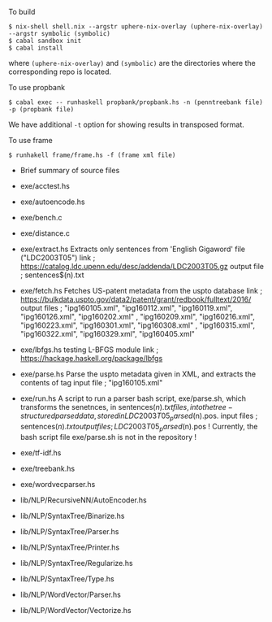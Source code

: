 To build

```
$ nix-shell shell.nix --argstr uphere-nix-overlay (uphere-nix-overlay) --argstr symbolic (symbolic)
$ cabal sandbox init
$ cabal install
```
where `(uphere-nix-overlay)` and `(symbolic)` are the directories where the corresponding repo is
located.

To use propbank
```
$ cabal exec -- runhaskell propbank/propbank.hs -n (penntreebank file) -p (propbank file)
```
We have additional `-t` option for showing results in transposed format.

To use frame
```
$ runhakell frame/frame.hs -f (frame xml file)
```


* Brief summary of source files
 - exe/acctest.hs
 
 - exe/autoencode.hs

 - exe/bench.c

 - exe/distance.c

 - exe/extract.hs
    Extracts only sentences from 'English Gigaword' file ("LDC2003T05")
    link ; https://catalog.ldc.upenn.edu/desc/addenda/LDC2003T05.gz
    output file ; sentences$(n).txt

 - exe/fetch.hs
    Fetches US-patent metadata from the uspto database
    link ;  https://bulkdata.uspto.gov/data2/patent/grant/redbook/fulltext/2016/
    output files ; "ipg160105.xml", "ipg160112.xml", "ipg160119.xml", "ipg160126.xml", "ipg160202.xml"
      , "ipg160209.xml", "ipg160216.xml", "ipg160223.xml", "ipg160301.xml", "ipg160308.xml"
      , "ipg160315.xml", "ipg160322.xml", "ipg160329.xml", "ipg160405.xml"

 - exe/lbfgs.hs
    testing L-BFGS module
    link ; https://hackage.haskell.org/package/lbfgs 

 - exe/parse.hs
    Parse the uspto metadata given in XML, and extracts the contents of <description> tag
    input file ; "ipg160105.xml"

 - exe/run.hs
    A script to run a parser bash script, exe/parse.sh, which transforms the senetnces, in sentences$(n).txt files, into the tree-structured parsed data, stored in LDC2003T05_parsed$(n).pos.
    input files ; sentences$(n).txt
    output files ; LDC2003T05_parsed$(n).pos 
    ! Currently, the bash script file exe/parse.sh is not in the repository ! 

 - exe/tf-idf.hs
 - exe/treebank.hs
 - exe/wordvecparser.hs


 - lib/NLP/RecursiveNN/AutoEncoder.hs

 - lib/NLP/SyntaxTree/Binarize.hs
 - lib/NLP/SyntaxTree/Parser.hs
 - lib/NLP/SyntaxTree/Printer.hs
 - lib/NLP/SyntaxTree/Regularize.hs
 - lib/NLP/SyntaxTree/Type.hs
 
 - lib/NLP/WordVector/Parser.hs
 - lib/NLP/WordVector/Vectorize.hs
